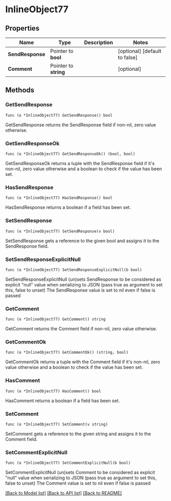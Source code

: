 # InlineObject77

## Properties

Name | Type | Description | Notes
------------ | ------------- | ------------- | -------------
**SendResponse** | Pointer to **bool** |  | [optional] [default to false]
**Comment** | Pointer to **string** |  | [optional] 

## Methods

### GetSendResponse

`func (o *InlineObject77) GetSendResponse() bool`

GetSendResponse returns the SendResponse field if non-nil, zero value otherwise.

### GetSendResponseOk

`func (o *InlineObject77) GetSendResponseOk() (bool, bool)`

GetSendResponseOk returns a tuple with the SendResponse field if it's non-nil, zero value otherwise
and a boolean to check if the value has been set.

### HasSendResponse

`func (o *InlineObject77) HasSendResponse() bool`

HasSendResponse returns a boolean if a field has been set.

### SetSendResponse

`func (o *InlineObject77) SetSendResponse(v bool)`

SetSendResponse gets a reference to the given bool and assigns it to the SendResponse field.

### SetSendResponseExplicitNull

`func (o *InlineObject77) SetSendResponseExplicitNull(b bool)`

SetSendResponseExplicitNull (un)sets SendResponse to be considered as explicit "null" value
when serializing to JSON (pass true as argument to set this, false to unset)
The SendResponse value is set to nil even if false is passed
### GetComment

`func (o *InlineObject77) GetComment() string`

GetComment returns the Comment field if non-nil, zero value otherwise.

### GetCommentOk

`func (o *InlineObject77) GetCommentOk() (string, bool)`

GetCommentOk returns a tuple with the Comment field if it's non-nil, zero value otherwise
and a boolean to check if the value has been set.

### HasComment

`func (o *InlineObject77) HasComment() bool`

HasComment returns a boolean if a field has been set.

### SetComment

`func (o *InlineObject77) SetComment(v string)`

SetComment gets a reference to the given string and assigns it to the Comment field.

### SetCommentExplicitNull

`func (o *InlineObject77) SetCommentExplicitNull(b bool)`

SetCommentExplicitNull (un)sets Comment to be considered as explicit "null" value
when serializing to JSON (pass true as argument to set this, false to unset)
The Comment value is set to nil even if false is passed

[[Back to Model list]](../README.md#documentation-for-models) [[Back to API list]](../README.md#documentation-for-api-endpoints) [[Back to README]](../README.md)


